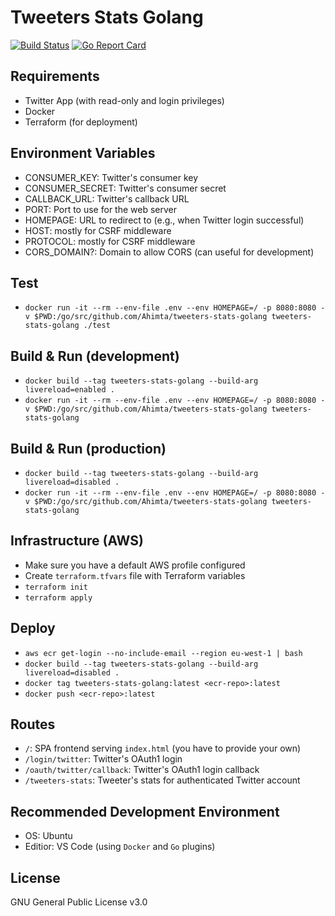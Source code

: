 # Tweeters Stats Golang
[![Build Status](https://travis-ci.org/Ahimta/tweeters-stats-golang.svg?branch=master)](https://travis-ci.org/Ahimta/tweeters-stats-golang)
[![Go Report Card](https://goreportcard.com/badge/Ahimta/tweeters-stats-golang)](https://goreportcard.com/report/Ahimta/tweeters-stats-golang)

## Requirements
* Twitter App (with read-only and login privileges)
* Docker
* Terraform (for deployment)

## Environment Variables
* CONSUMER_KEY: Twitter's consumer key
* CONSUMER_SECRET: Twitter's consumer secret
* CALLBACK_URL: Twitter's callback URL
* PORT: Port to use for the web server
* HOMEPAGE: URL to redirect to (e.g., when Twitter login successful)
* HOST: mostly for CSRF middleware
* PROTOCOL: mostly for CSRF middleware
* CORS_DOMAIN?: Domain to allow CORS (can useful for development)

## Test
* `docker run -it --rm --env-file .env --env HOMEPAGE=/ -p 8080:8080 -v $PWD:/go/src/github.com/Ahimta/tweeters-stats-golang tweeters-stats-golang ./test`

## Build & Run (development)
* `docker build --tag tweeters-stats-golang --build-arg livereload=enabled .`
* `docker run -it --rm --env-file .env --env HOMEPAGE=/ -p 8080:8080 -v $PWD:/go/src/github.com/Ahimta/tweeters-stats-golang tweeters-stats-golang`

## Build & Run (production)
* `docker build --tag tweeters-stats-golang --build-arg livereload=disabled .`
* `docker run -it --rm --env-file .env --env HOMEPAGE=/ -p 8080:8080 -v $PWD:/go/src/github.com/Ahimta/tweeters-stats-golang tweeters-stats-golang`

## Infrastructure (AWS)
* Make sure you have a default AWS profile configured
* Create `terraform.tfvars` file with Terraform variables
* `terraform init`
* `terraform apply`

## Deploy
* `aws ecr get-login --no-include-email --region eu-west-1 | bash`
* `docker build --tag tweeters-stats-golang --build-arg livereload=disabled .`
* `docker tag tweeters-stats-golang:latest <ecr-repo>:latest`
* `docker push <ecr-repo>:latest`

## Routes
* `/`: SPA frontend serving `index.html` (you have to provide your own)
* `/login/twitter`: Twitter's OAuth1 login
* `/oauth/twitter/callback`: Twitter's OAuth1 login callback
* `/tweeters-stats`: Tweeter's stats for authenticated Twitter account

## Recommended Development Environment
* OS: Ubuntu
* Editior: VS Code (using `Docker` and `Go` plugins)

## License
GNU General Public License v3.0